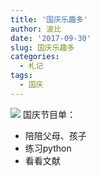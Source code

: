 ```yaml
---
title: '国庆乐趣多'
author: 波比
date: '2017-09-30'
slug: 国庆乐趣多
categories:
  - 札记
tags: 
  - 国庆
---
```


![](https://ws1.sinaimg.cn/large/8f5e6680gy1fk1v65j238j20nq0hsjts.jpg) 国庆节目单：

*   陪陪父母、孩子
*   练习python
*   看看文献